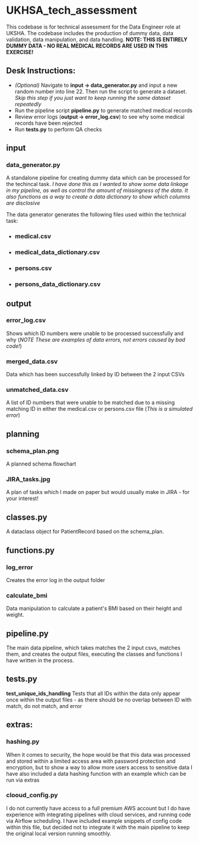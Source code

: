 # UKHSA_tech_assessment
This codebase is for technical assessment for the Data Engineer role at UKSHA. The codebase includes the production of dummy data, data validation, data manipulation, and data handling. **NOTE: THIS IS ENTIRELY DUMMY DATA - NO REAL MEDICAL RECORDS ARE USED IN THIS EXERCISE!** 

## Desk Instructions:
* *(Optional)* Navigate to **input -> data_generator.py** and input a new random number into line 22. Then run the script to generate a dataset. *Skip this step if you just want to keep running the same dataset repeatedly*
* Run the pipeline script **pipeline.py** to generate matched medical records
* Review error logs (**output -> error_log.csv**) to see why some medical records have been rejected
* Run **tests.py** to perform QA checks


## input
### data_generator.py
A standalone pipeline for creating dummy data which can be processed for the techincal task. *I have done this as I wanted to show some data linkage in my pipeline, as well as control the amount of missingness of the data. It also functions as a way to create a data dictionary to show which columns are disclosive*

The data generator generates the following files used within the technical task:
* ### medical.csv
* ### medical_data_dictionary.csv
* ### persons.csv
* ### persons_data_dictionary.csv

## output
### error_log.csv
Shows which ID numbers were unable to be processed successfully and why (*NOTE These are examples of data errors, not errors caused by bad code!*)

### merged_data.csv
Data which has been successfully linked by ID between the 2 input CSVs

### unmatched_data.csv
A list of ID numbers that were unable to be matched due to a missing matching ID in either the medical.csv or persons.csv file (*This is a simulated error*)

## planning
### schema_plan.png
A planned schema flowchart

### JIRA_tasks.jpg
A plan of tasks which I made on paper but would usually make in JIRA - for your interest!

## classes.py
A dataclass object for PatientRecord based on the schema_plan.

## functions.py
### log_error
Creates the error log in the output folder

### calculate_bmi
Data manipulation to calculate a patient's BMI based on their height and weight.

## pipeline.py
The main data pipeline, which takes matches the 2 input csvs, matches them, and creates the output files, executing the classes and functions I have written in the process.

## tests.py
**test_unique_ids_handling** Tests that all IDs within the data only appear once within the output files - as there should be no overlap between ID with match, do not match, and error

## extras:
### hashing.py
When it comes to security, the hope would be that this data was processed and stored within a limited access area with password protection and encryption, but to show a way to allow more users access to sensitive data I have also included a data hashing function with an example which can be run via extras
### clooud_config.py
I do not currently have access to a full premium AWS account but I do have experience with integrating pipelines with cloud services, and running code via Airflow scheduling. I have included example snippets of config code within this file, but decided not to integrate it with the main pipeline to keep the original local version running smoothly.
